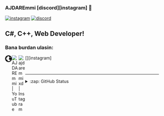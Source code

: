 ### AJDAREmmi [discord][instagram] 👋

[![instagram](https://img.shields.io/website?label=codeSTACKr.com&style=for-the-badge&url=https%3A%2F%2Fcodestackr.com)](https://instagram.com/ajdaremmixd)
[![discord](https://www.freepnglogos.com/uploads/discord-logo-png/discord-logo-logodownload-download-logotipos-1.png)](https://discord.com/users/716383524760060025)

## C#, C++, Web Developer!

### Bana burdan ulasin:

[<img align="left" alt="mybot.pw" width="22px" src="https://raw.githubusercontent.com/iconic/open-iconic/master/svg/globe.svg" />][website]
[<img align="left" alt="AJDAREmmi | YouTube" width="22px" src="https://cdn.jsdelivr.net/npm/simple-icons@v3/icons/youtube.svg" />][youtube]
[<img align="left" alt="ajdaremmixd | Instagram" width="22px" src="https://cdn.jsdelivr.net/npm/simple-icons@v3/icons/instagram.svg" />][instagram]

<br />

---

<details>
  <summary>:zap: GitHub Status</summary>

  <img align="left" alt="AJDAREmmi GitHub Stats" src="https://github-readme-stats.codestackr.vercel.app/api?username=ajdaremmi&show_icons=true&hide_border=true" />

</details>

[website]: https://mybot.pw/
[youtube]: https://youtube.com/c/AJDAREmmi
[discord]: https://discord.com/users/716383524760060025
